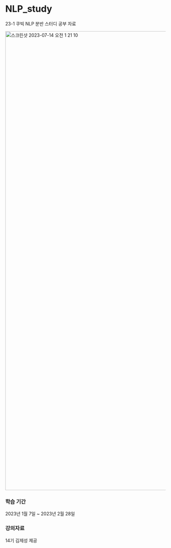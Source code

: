 # NLP_study
23-1 쿠빅 NLP 분반 스터디 공부 자료

<img width="1438" alt="스크린샷 2023-07-14 오전 1 21 10" src="https://github.com/cheongsu/NLP_study/assets/103344737/cc3f5be7-1f2e-41c9-8fa8-b0b5f21738ad">

### 학습 기간
2023년 1월 7일 ~ 2023년 2월 28일

### 강의자료
14기 김제성 제공

